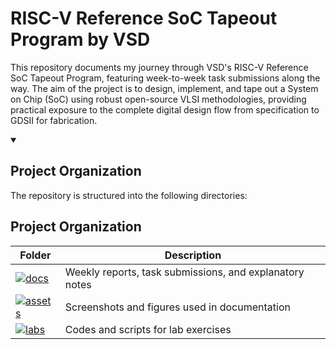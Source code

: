 # RISC-V Reference SoC Tapeout Program by VSD

This repository documents my journey through VSD's RISC-V Reference SoC Tapeout Program, featuring week-to-week task submissions along the way. The aim of the project is to design, implement, and tape out a System on Chip (SoC) using robust open-source VLSI methodologies, providing practical exposure to the complete digital design flow from specification to GDSII for fabrication.

<details open>
<summary><h2> Project Organization </h2></summary>

The repository is structured into the following directories:

## Project Organization

| Folder | Description |
|--------|-------------|
| [![docs](https://img.shields.io/badge//-docs-darkgrey?style=flat-square)](./docs) | Weekly reports, task submissions, and explanatory notes |
| [![assets](https://img.shields.io/badge//-assets-darkgrey?style=flat-square)](./assets) | Screenshots and figures used in documentation |
| [![labs](https://img.shields.io/badge//-labs-darkgrey?style=flat-square)](./labs) | Codes and scripts for lab exercises |


